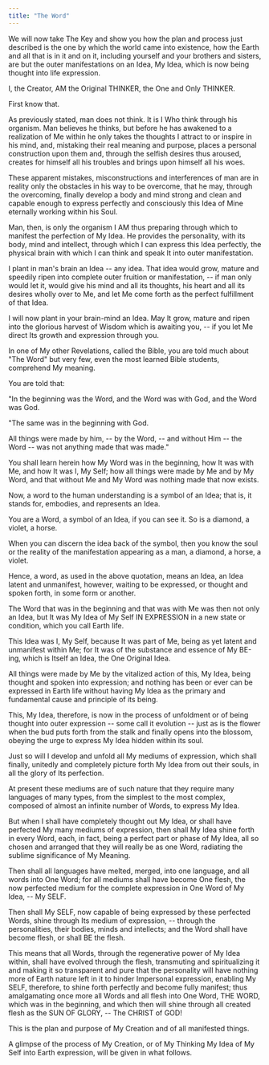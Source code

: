 ```yaml
---
title: "The Word"
---
```


We will now take The Key and show you how the plan and process just
described is the one by which the world came into existence, how the
Earth and all that is in it and on it, including yourself and your
brothers and sisters, are but the outer manifestations on an Idea, My
Idea, which is now being thought into life expression.

I, the Creator, AM the Original THINKER, the One and Only THINKER.

First know that.

As previously stated, man does not think. It is I Who think through
his organism. Man believes he thinks, but before he has awakened to a
realization of Me within he only takes the thoughts I attract to or
inspire in his mind, and, mistaking their real meaning and purpose,
places a personal construction upon them and, through the selfish
desires thus aroused, creates for himself all his troubles and brings
upon himself all his woes.

These apparent mistakes, misconstructions and interferences of man are
in reality only the obstacles in his way to be overcome, that he may,
through the overcoming, finally develop a body and mind strong and
clean and capable enough to express perfectly and consciously this
Idea of Mine eternally working within his Soul.

Man, then, is only the organism I AM thus preparing through which to
manifest the perfection of My Idea. He provides the personality, with
its body, mind and intellect, through which I can express this Idea
perfectly, the physical brain with which I can think and speak It into
outer manifestation.

I plant in man's brain an Idea -- any idea. That idea would grow,
mature and speedily ripen into complete outer fruition or
manifestation, -- if man only would let it, would give his mind and
all its thoughts, his heart and all its desires wholly over to Me, and
let Me come forth as the perfect fulfillment of that Idea.

I will now plant in your brain-mind an Idea. May It grow, mature and
ripen into the glorious harvest of Wisdom which is awaiting you, -- if
you let Me direct Its growth and expression through you.

In one of My other Revelations, called the Bible, you are told much
about "The Word" but very few, even the most learned Bible students,
comprehend My meaning.

You are told that:

"In the beginning was the Word, and the Word was with God, and the
Word was God.

"The same was in the beginning with God.

All things were made by him, -- by the Word, -- and without Him -- the
Word -- was not anything made that was made."

You shall learn herein how My Word was in the beginning, how It was with
Me, and how It was I, My Self; how all things were made by Me and by My
Word, and that without Me and My Word was nothing made that now exists.

Now, a word to the human understanding is a symbol of an Idea; that
is, it stands for, embodies, and represents an Idea.

You are a Word, a symbol of an Idea, if you can see it. So is a
diamond, a violet, a horse.

When you can discern the idea back of the symbol, then you know the
soul or the reality of the manifestation appearing as a man, a
diamond, a horse, a violet.

Hence, a word, as used in the above quotation, means an Idea, an Idea
latent and unmanifest, however, waiting to be expressed, or thought
and spoken forth, in some form or another.

The Word that was in the beginning and that was with Me was then not
only an Idea, but It was My Idea of My Self IN EXPRESSION in a new
state or condition, which you call Earth life.

This Idea was I, My Self, because It was part of Me, being as yet
latent and unmanifest within Me; for It was of the substance and
essence of My BE-ing, which is Itself an Idea, the One Original Idea.

All things were made by Me by the vitalized action of this, My Idea,
being thought and spoken into expression; and nothing has been or ever
can be expressed in Earth life without having My Idea as the primary
and fundamental cause and principle of its being.

This, My Idea, therefore, is now in the process of unfoldment or of
being thought into outer expression -- some call it evolution -- just as
is the flower when the bud puts forth from the stalk and finally opens
into the blossom, obeying the urge to express My Idea hidden within its
soul.

Just so will I develop and unfold all My mediums of expression, which
shall finally, unitedly and completely picture forth My Idea from out
their souls, in all the glory of Its perfection.

At present these mediums are of such nature that they require many
languages of many types, from the simplest to the most complex,
composed of almost an infinite number of Words, to express My Idea.

But when I shall have completely thought out My Idea, or shall have
perfected My many mediums of expression, then shall My Idea shine
forth in every Word, each, in fact, being a perfect part or phase of
My Idea, all so chosen and arranged that they will really be as one
Word, radiating the sublime significance of My Meaning.

Then shall all languages have melted, merged, into one language, and
all words into One Word; for all mediums shall have become One flesh,
the now perfected medium for the complete expression in One Word of My
Idea, -- My SELF.

Then shall My SELF, now capable of being expressed by these perfected
Words, shine through Its medium of expression, -- through the
personalities, their bodies, minds and intellects; and the Word shall
have become flesh, or shall BE the flesh.

This means that all Words, through the regenerative power of My Idea
within, shall have evolved through the flesh, transmuting and
spiritualizing it and making it so transparent and pure that the
personality will have nothing more of Earth nature left in it to hinder
Impersonal expression, enabling My SELF, therefore, to shine forth
perfectly and become fully manifest; thus amalgamating once more all
Words and all flesh into One Word, THE WORD, which was in the beginning,
and which then will shine through all created flesh as the SUN OF GLORY,
-- The CHRIST of GOD!

This is the plan and purpose of My Creation and of all manifested
things.

A glimpse of the process of My Creation, or of My Thinking My Idea of
My Self into Earth expression, will be given in what follows.

